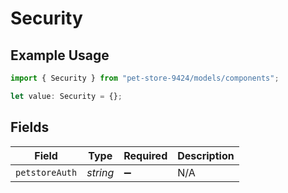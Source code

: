 # Security

## Example Usage

```typescript
import { Security } from "pet-store-9424/models/components";

let value: Security = {};
```

## Fields

| Field              | Type               | Required           | Description        |
| ------------------ | ------------------ | ------------------ | ------------------ |
| `petstoreAuth`     | *string*           | :heavy_minus_sign: | N/A                |